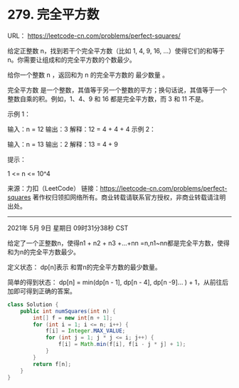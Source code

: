 # 279. 完全平方数

URL： https://leetcode-cn.com/problems/perfect-squares/

给定正整数 n，找到若干个完全平方数（比如 1, 4, 9, 16, ...）使得它们的和等于 n。你需要让组成和的完全平方数的个数最少。

给你一个整数 n ，返回和为 n 的完全平方数的 最少数量 。

完全平方数 是一个整数，其值等于另一个整数的平方；换句话说，其值等于一个整数自乘的积。例如，1、4、9 和 16 都是完全平方数，而 3 和 11 不是。

 

示例 1：

输入：n = 12
输出：3 
解释：12 = 4 + 4 + 4
示例 2：

输入：n = 13
输出：2
解释：13 = 4 + 9

提示：

1 <= n <= 10^4

来源：力扣（LeetCode）
链接：https://leetcode-cn.com/problems/perfect-squares
著作权归领扣网络所有。商业转载请联系官方授权，非商业转载请注明出处。

---

2021年 5月 9日 星期日 09时31分38秒 CST

给定了一个正整数n，使得n1 + n2 + n3 +...+nn =n,n1~nn都是完全平方数，使得和为n的完全平方数最少。

定义状态： dp[n]表示 和胃n的完全平方数的最少数量。

简单的得到状态： dp[n] = min(dp[n - 1], dp[n - 4], dp[n -9]... ) + 1，从前往后加即可得到正确的答案。

```java
class Solution {
    public int numSquares(int n) {
        int[] f = new int[n + 1];
        for (int i = 1; i <= n; i++) {
            f[i] = Integer.MAX_VALUE;
            for (int j = 1; j * j <= i; j++) {
                f[i] = Math.min(f[i], f[i - j * j] + 1);
            }
        }
        return f[n];
    }
}
```

